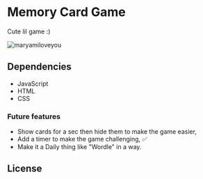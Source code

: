 # Memory Card Game
Cute lil game :)

![maryamiloveyou](https://github.com/AshrafZohdi/Memory-Card-Game/assets/57726472/5178f0c6-5b1d-4f43-9184-8cad15751aa7)


## Dependencies

- JavaScript
- HTML
- CSS

### Future features

- Show cards for a sec then hide them to make the game easier,
- Add a timer to make the game challenging, ✅
- Make it a Daily thing like "Wordle" in a way.

## License

